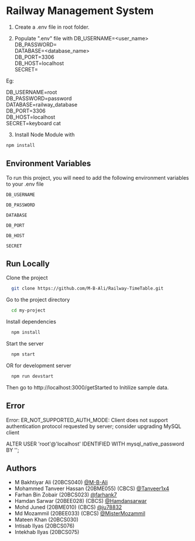 # Railway Management System

1. Create a .env file in root folder.

2. Populate ".env" file with
   DB_USERNAME=<user_name>\
   DB_PASSWORD=<password>\
   DATABASE=<database_name>\
   DB_PORT=3306\
   DB_HOST=localhost\
   SECRET=<any text>

Eg:

DB_USERNAME=root\
DB_PASSWORD=password\
DATABASE=railway_database\
DB_PORT=3306\
DB_HOST=localhost\
SECRET=keyboard cat

3. Install Node Module with

```bash
npm install
```

## Environment Variables

To run this project, you will need to add the following environment variables to your .env file

`DB_USERNAME`

`DB_PASSWORD`

`DATABASE`

`DB_PORT`

`DB_HOST`

`SECRET`

## Run Locally

Clone the project

```bash
  git clone https://github.com/M-B-Ali/Railway-TimeTable.git
```

Go to the project directory

```bash
  cd my-project
```

Install dependencies

```bash
  npm install
```

Start the server

```bash
  npm start
```

OR for development server

```bash
  npm run devstart
```

Then go to http://localhost:3000/getStarted to Initilize sample data.

## Error

Error: ER_NOT_SUPPORTED_AUTH_MODE: Client does not support authentication protocol requested by server; consider upgrading MySQL client

ALTER USER 'root'@'localhost' IDENTIFIED WITH mysql_native_password BY '<password>';

## Authors

- M Bakhtiyar Ali (20BCS040) [@M-B-Ali](https://github.com/M-B-Ali) 
- Mohammed Tanveer Hassan (20BME055) (CBCS) [@Tanveer1x4](https://github.com/Tanveer1x4) 
- Farhan Bin Zobair (20BCS023) [@farhank7](https://github.com/farhank7) 
-  Hamdan Sarwar (20BEE028) (CBCS) [@Hamdansarwar](https://github.com/Hamdansarwar)
- Mohd Juned (20BME010) (CBCS) [@ju78832](https://github.com/ju78832) 
- Md Mozammil (20BEE033) (CBCS) [@MisterMozammil](https://github.com/MisterMozammil) 
- Mateen Khan (20BCS030)
- Intisab Ilyas (20BCS076)
- Intekhab Ilyas (20BCS075)